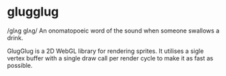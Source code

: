 # glugglug
/ɡlʌɡ ɡlʌɡ/ An onomatopoeic word of the sound when someone swallows a drink.

GlugGlug is a 2D WebGL library for rendering sprites. It utilises a sigle vertex buffer with a single draw call per render cycle to make it as fast as possible.
